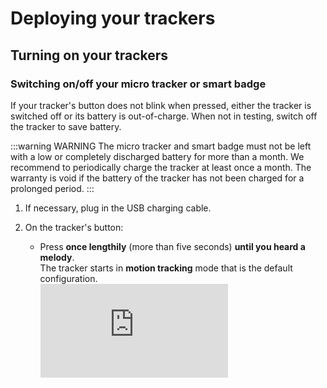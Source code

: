 
# Deploying your trackers

## Turning on your trackers

### Switching on/off your micro tracker or smart badge

<html>
<a id="top"></a>
</html>

If your tracker's button does not blink when pressed, either the tracker is switched off or its battery is out-of-charge. When not in testing, switch off the tracker to save battery.

:::warning WARNING
 The micro tracker and smart badge must not be left with a low or completely discharged battery for more than a month. We recommend to periodically charge the tracker at least once a month. The warranty is void if the battery of the tracker has not been charged for a prolonged period.
:::

1. If necessary, plug in the USB charging cable.<br/>

2. On the tracker's button:
    * Press **once lengthily** (more than five seconds) **until you heard a melody**.<br/>The tracker starts in **motion tracking** mode that is the default configuration.<br/><html><iframe type="text/html" frameborder="0" allowfullscreen="1" src="https://www.youtube.com/embed/T9dfVbptpsM?" height="150px" width="300px"/></html>

3. **When you have finished testing**, switch off the tracker like this:
    * Press **once lengthily** (more than five seconds) **until you heard a melody**.<br/><html><iframe type="text/html" frameborder="0" allowfullscreen="1" src="https://www.youtube.com/embed/gNtn3KRglrU?" height="150px" width="300px"/></html>

### Changing your compact tracker's state
Unlike the industrial tracker which is shipped from the warehouse in **JOIN** state, the compact tracker is sent in **shipping** state to avoid draining the battery.<br/>
You must change the state of your compact tracker before and after using it.
1. Bring a magnet close to the compact tracker for at least five seconds for the tracker to move to **JOIN** state.<br/><html><iframe type="text/html" frameborder="0" allowfullscreen="1" src="https://www.youtube.com/embed/KoNssJapk2s?" height="150px" width="300px"/></html>

2. If the compact tracker does not **JOIN** the network, repeat the previous step again.

### Changing your industrial or compact tracker's mode
You must change the mode of your industrial or compact tracker before and after using it:
* Once the industrial or compact tracker has joined the network, it is in **standby** mode to avoid unnecessary battery drain. In this mode, the tracker is only sending LoRaWAN® heartbeat messages periodically.<br/>

* Before starting the tracking, the testing or the integration with the industrial or compact tracker, you must change the mode to **motion tracking**, and change it back to **standby mode** when finished.
 

1. Log in to Abeeway Device Manager using the URL that applies to your environment.<br/>
    * Abeeway Device Manager on [ThingPark Community platform](https://community.thingpark.org/) : [https://dev1.thingpark.com/thingpark/abeewayDeviceAnalyzer/index.php?dxprofile=community](https://iot.thingpark.com/portal/web/)<br/>

    * Abeeway Device Manager on IoT platform: [https://iot.thingpark.com/abeewayDeviceAnalyzer/?dxprofile=iot](https://iot.thingpark.com/portal/web/)<br/>
If using another platform, see [ThingPark platforms URLs](/D-Reference/ThingParkLocationURLs/).<br/>

2. In the **Select Devices** column of Abeeway Device Manager, select the tracker you want to change the mode, and click **Select**.
::: tip Note
 You can select up to ten trackers to be shown at the same time.
:::
<img src="./images/ADASelectTracker_1058x542.png" border="1" />

3. In the **Device Analysis Dashboard** that opens, the tracker you have selected displays its status details and statistics. Click the arrow to expand the tracker information. The information relevant to notice is:
    * **MCU Firmware** : If need be, gives the tracker firmware version to refer to the relative [Asset Tracker Driver User Guide](/D-Reference/DocLibrary_R/#AssetTrackerDriver) to know the supported features.<br/>

    * **First Position** and **Last Position** : When in standby mode, the tracker sends LoRaWAN® heartbeat messages periodically which can be used to get battery information, mode, firmware version...
    * **Last Mode** : Current mode of the tracker.
    * **Battery** : Percentage of battery left.

<img src="./images/ADADevicesTab.png" border="1" />

4. Click the **Device configuration** tab:
    * Select the tracker for which you want to change the profile.<br/>

    * Select the **DEFAULT** profile, and click **Apply** at the bottom of the page.
    ::: tip Note
    Depending on the connectivity with the LoRaWAN® network and the periodic LoRaWAN® hearbeat messages, it can take some time for the mode to be changed. The mode change can take at least the periodicity of the LoRaWAN® heartbeat messages defined by the LoRa_Live parameter. However it will take more time if there are network connectivity issues.
    :::
    * After few minutes, refresh the **Device configuration** tab to check the mode has changed to **Motion tracking**.
    ::: warning Important
    Do not proceed further until the new mode is displayed.
    :::
<img src="./images/ADAConfigTabIndusTracker.png" border="1" />


## Trackers best placement
::: warning WARNING
 The trackers are resistant to water but must never be placed either fully/partially submerged in water or under the influence of high pressure water spray jets for significantly long periods of time. The warranty of the tracker is avoid if used incorrectly.
:::
### Micro tracker best placement
To get optimum radio performance and accuracy of your micro tracker, apply these rules when using it:
* Orient the LoRa/GPS antenna to the sky to be in reach of LoRaWAN® base stations and GPS satellites.<br/>
<img src="./images/MicrotrackerPlacement_450x361.png" border="0" />
* Avoid contact of fewer than five centimeters with skin, magnetic and metallic objects.<br/>

* Avoid strong radio interferences with a cellular phone, unless using BLE where a cellular phone must be in reach.

### Smart badge best placement
To get optimum radio performance and accuracy of your smart badge, apply these rules when using it:
* Orient the LoRa/GPS antenna to the sky to be in reach of LoRaWAN® base stations and GPS satellites.<br/><img src="./images/smartBadgePlacement_521x330.png" border="0" /><br/>

* Avoid contact of fewer than five centimeters with skin, magnetic and metallic objects.
* Avoid strong radio interferences with a cellular phone, unless using BLE where a cellular phone must be in reach.

### Compact tracker best placement
To get optimum radio performance and accuracy of your compact tracker, apply these rules when using it:
* Always lay the compact tracker flat as shown bellow:<br/><img src="./images/CompactTrackerPlacement_594x286.png" border="0" /><br/>

* You can fix your compact tracker on an asset with a magnet, screws or a double-sided tape.
* Avoid contact of fewer than five centimeters with skin, magnetic and metallic objects.
* Avoid strong radio interferences with a cellular phone, unless using BLE where a cellular phone must be in reach.
* To avoid water entering in the casing, the tracker must not be placed upside down.

### Industrial tracker best placement
To get optimum radio performance and accuracy of your industrial tracker, apply these rules when using it:
* Always lay the industrial tracker flat as shown bellow:<br/>
<img src="./images/IndusTracker.png" border="0" />
* You can fix your industrial tracker on an asset with a magnet, screws or a double-sided tape.<br/>

* Avoid contact of fewer than five centimeters with skin, magnetic and metallic objects.
* Avoid strong radio interferences with a cellular phone, unless using BLE where a cellular phone must be in reach.
* To avoid water entering in the casing, the tracker must not be placed upside down.


## Trackers default configuration
At this stage of the process, your trackers are ready to report position and help you track your assets.<br/>
By default, we have configured your trackers to optimize your experience during your first steps with ThingPark Location favoring continuous indoor/outdoor positioning, tracker responsiveness, and positioning accuracy.
### Trackers mode
Your trackers are currently in **Motion Tracking** mode:
* They will report position when a movement is detected by the trackers' accelerometer.<br/>

* The reporting period on motion detection is limited to one position per two minutes.

### Geolocation strategy
Your trackers are configured to report positions based on GPS or WiFi technology, ensuring continuous indoor/outdoor positioning.<br/>
WiFi is prioritized over GPS to optimize power consumption.
### Periodic position reporting
In case your trackers do not move, they will report position periodically every four hours.
### LoRaWAN® uplink period
On top of position reports, yours tracker will send periodically LoRaWAN® uplinks. These uplinks are used to report other types of information such as battery level. Most importantly, uplinks are also used to open downlink communication slots with the trackers such as configuration change and on-demand position request.<br/> 
To maximize responsiveness of the tracker, this LoRaWAN® uplink period is set to five minutes.
### Adjusting tracker's configuration to your needs
As mentioned previously, default tracker's configuration is made to optimize your experience while discovering our solution.<br/>
Although you will enjoy this at the beginning, you might need to adapt trackers behavior to better suit your use case requirements, or optimize power consumption.<br/>
Abeeway trackers support a wide variety of modes and configuration parameters to help you with that. Please refer to [Abeeway Device Manager User Guide](/D-Reference/DocLibrary_R/#ADMUserGuide) to learn how to change trackers configuration.


